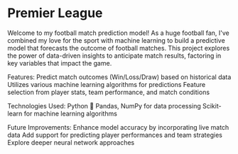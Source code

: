 # Premier League
Welcome to my football match prediction model! As a huge football fan, I've combined my love for the sport with machine learning to build a predictive model that forecasts the outcome of football matches. This project explores the power of data-driven insights to anticipate match results, factoring in key variables that impact the game.

Features:
Predict match outcomes (Win/Loss/Draw) based on historical data
Utilizes various machine learning algorithms for predictions
Feature selection from player stats, team performance, and match conditions

Technologies Used:
Python 🐍
Pandas, NumPy for data processing
Scikit-learn for machine learning algorithms

Future Improvements:
Enhance model accuracy by incorporating live match data
Add support for predicting player performances and team strategies
Explore deeper neural network approaches
